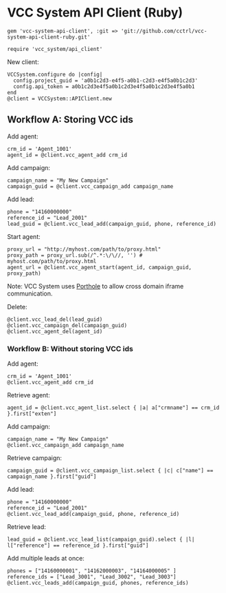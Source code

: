 # VCC System API Client (Ruby)

```
gem 'vcc-system-api-client', :git => 'git://github.com/cctrl/vcc-system-api-client-ruby.git'
```

```
require 'vcc_system/api_client'
```

New client:

```
VCCSystem.configure do |config|
  config.project_guid = 'a0b1c2d3-e4f5-a0b1-c2d3-e4f5a0b1c2d3'
  config.api_token = a0b1c2d3e4f5a0b1c2d3e4f5a0b1c2d3e4f5a0b1
end
@client = VCCSystem::APIClient.new
```

## Workflow A: Storing VCC ids

Add agent:

```
crm_id = 'Agent_1001'
agent_id = @client.vcc_agent_add crm_id
```

Add campaign:

```
campaign_name = "My New Campaign"
campaign_guid = @client.vcc_campaign_add campaign_name
```

Add lead:

```
phone = "14160000000"
reference_id = "Lead_2001"
lead_guid = @client.vcc_lead_add(campaign_guid, phone, reference_id)
```

Start agent:

```
proxy_url = "http://myhost.com/path/to/proxy.html"
proxy_path = proxy_url.sub(/^.*:\/\//, '') # myhost.com/path/to/proxy.html
agent_url = @client.vcc_agent_start(agent_id, campaign_guid, proxy_path)
```

Note: VCC System uses [Porthole](https://github.com/ternarylabs/porthole) to allow cross domain iframe communication.

Delete:

```
@client.vcc_lead_del(lead_guid)
@client.vcc_campaign_del(campaign_guid)
@client.vcc_agent_del(agent_id)
```

### Workflow B: Without storing VCC ids

Add agent:

```
crm_id = 'Agent_1001'
@client.vcc_agent_add crm_id
```

Retrieve agent:

```
agent_id = @client.vcc_agent_list.select { |a| a["crmname"] == crm_id }.first["exten"]
```

Add campaign:

```
campaign_name = "My New Campaign"
@client.vcc_campaign_add campaign_name
```

Retrieve campaign:

```
campaign_guid = @client.vcc_campaign_list.select { |c| c["name"] == campaign_name }.first["guid"]
```

Add lead:

```
phone = "14160000000"
reference_id = "Lead_2001"
@client.vcc_lead_add(campaign_guid, phone, reference_id)
```

Retrieve lead:

```
lead_guid = @client.vcc_lead_list(campaign_guid).select { |l| l["reference"] == reference_id }.first["guid"]
```

Add multiple leads at once:

```
phones = ["14160000001", "14162000003", "14164000005" ]
reference_ids = ["Lead_3001", "Lead_3002", "Lead_3003"]
@client.vcc_leads_add(campaign_guid, phones, reference_ids)
```
